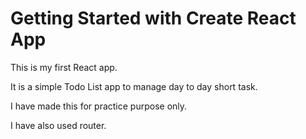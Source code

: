 # Getting Started with Create React App

This is my first React app.

It is a simple Todo List app to manage day to day short task.

I have made this for practice purpose only.

I have also used router.
